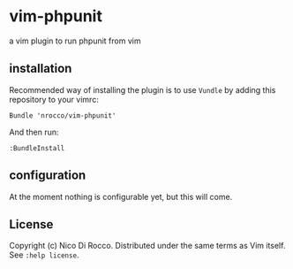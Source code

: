 # vim-phpunit

a vim plugin to run phpunit from vim


## installation

Recommended way of installing the plugin is to use `Vundle` by adding this
repository to your vimrc:

    Bundle 'nrocco/vim-phpunit'

And then run:

    :BundleInstall


## configuration

At the moment nothing is configurable yet, but this will come.


## License

Copyright (c) Nico Di Rocco. Distributed under the same terms as Vim itself. See `:help license`.

